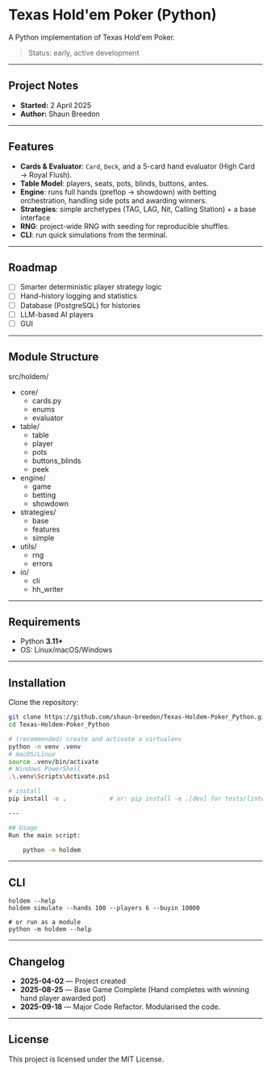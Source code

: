 # Texas Hold'em Poker (Python)

A Python implementation of Texas Hold'em Poker.

> Status: early, active development

---

## Project Notes
- **Started:** 2 April 2025  
- **Author:** Shaun Breedon  

---

## Features

- **Cards & Evaluator**: `Card`, `Deck`, and a 5-card hand evaluator (High Card → Royal Flush).
- **Table Model**: players, seats, pots, blinds, buttons, antes.
- **Engine**: runs full hands (preflop → showdown) with betting orchestration, handling side pots and awarding winners.
- **Strategies**: simple archetypes (TAG, LAG, Nit, Calling Station) + a base interface
- **RNG**: project-wide RNG with seeding for reproducible shuffles.
- **CLI**: run quick simulations from the terminal.

---

## Roadmap
- [ ] Smarter deterministic player strategy logic
- [ ] Hand-history logging and statistics
- [ ] Database (PostgreSQL) for histories
- [ ] LLM-based AI players
- [ ] GUI

---

## Module Structure
src/holdem/
- core/
  - cards.py
  - enums
  - evaluator
- table/
  - table
  - player
  - pots
  - buttons_blinds
  - peek
- engine/
  - game
  - betting
  - showdown
- strategies/
  - base
  - features
  - simple
- utils/
  - rng
  - errors
- io/
  - cli
  - hh_writer

---

## Requirements
- Python **3.11+**
- OS: Linux/macOS/Windows

---

## Installation
Clone the repository:
```bash
git clone https://github.com/shaun-breedon/Texas-Holdem-Poker_Python.git
cd Texas-Holdem-Poker_Python

# (recommended) create and activate a virtualenv
python -m venv .venv
# macOS/Linux
source .venv/bin/activate
# Windows PowerShell
.\.venv\Scripts\Activate.ps1

# install
pip install -e .            # or: pip install -e .[dev] for tests/linters

---

## Usage
Run the main script:

    python -m holdem
```

---

## CLI

    holdem --help
    holdem simulate --hands 100 --players 6 --buyin 10000
    
    # or run as a module
    python -m holdem --help

---

## Changelog
- **2025-04-02** — Project created  
-  **2025-08-25** — Base Game Complete (Hand completes with winning hand player awarded pot)
- **2025-09-18** — Major Code Refactor. Modularised the code.

---

## License
This project is licensed under the MIT License.